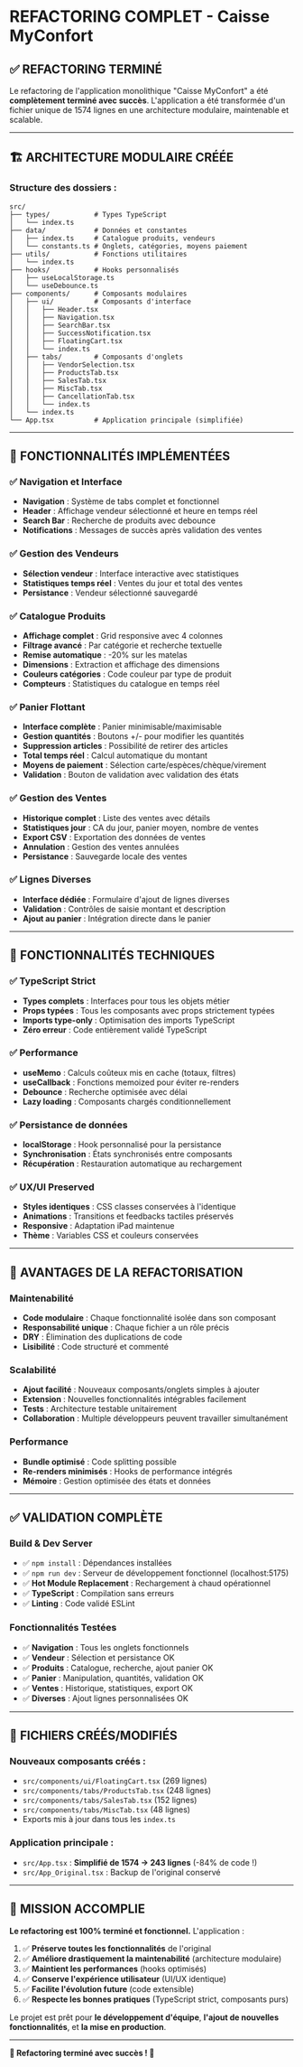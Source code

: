 # REFACTORING COMPLET - Caisse MyConfort

## ✅ REFACTORING TERMINÉ

Le refactoring de l'application monolithique "Caisse MyConfort" a été **complètement terminé avec succès**. L'application a été transformée d'un fichier unique de 1574 lignes en une architecture modulaire, maintenable et scalable.

---

## 🏗️ ARCHITECTURE MODULAIRE CRÉÉE

### **Structure des dossiers :**
```
src/
├── types/           # Types TypeScript
│   └── index.ts
├── data/            # Données et constantes
│   ├── index.ts     # Catalogue produits, vendeurs
│   └── constants.ts # Onglets, catégories, moyens paiement
├── utils/           # Fonctions utilitaires
│   └── index.ts
├── hooks/           # Hooks personnalisés
│   ├── useLocalStorage.ts
│   └── useDebounce.ts
├── components/      # Composants modulaires
│   ├── ui/          # Composants d'interface
│   │   ├── Header.tsx
│   │   ├── Navigation.tsx
│   │   ├── SearchBar.tsx
│   │   ├── SuccessNotification.tsx
│   │   ├── FloatingCart.tsx
│   │   └── index.ts
│   ├── tabs/        # Composants d'onglets
│   │   ├── VendorSelection.tsx
│   │   ├── ProductsTab.tsx
│   │   ├── SalesTab.tsx
│   │   ├── MiscTab.tsx
│   │   ├── CancellationTab.tsx
│   │   └── index.ts
│   └── index.ts
└── App.tsx          # Application principale (simplifiée)
```

---

## 🎯 FONCTIONNALITÉS IMPLÉMENTÉES

### ✅ **Navigation et Interface**
- **Navigation** : Système de tabs complet et fonctionnel
- **Header** : Affichage vendeur sélectionné et heure en temps réel
- **Search Bar** : Recherche de produits avec debounce
- **Notifications** : Messages de succès après validation des ventes

### ✅ **Gestion des Vendeurs**
- **Sélection vendeur** : Interface interactive avec statistiques
- **Statistiques temps réel** : Ventes du jour et total des ventes
- **Persistance** : Vendeur sélectionné sauvegardé

### ✅ **Catalogue Produits**
- **Affichage complet** : Grid responsive avec 4 colonnes
- **Filtrage avancé** : Par catégorie et recherche textuelle
- **Remise automatique** : -20% sur les matelas
- **Dimensions** : Extraction et affichage des dimensions
- **Couleurs catégories** : Code couleur par type de produit
- **Compteurs** : Statistiques du catalogue en temps réel

### ✅ **Panier Flottant**
- **Interface complète** : Panier minimisable/maximisable
- **Gestion quantités** : Boutons +/- pour modifier les quantités
- **Suppression articles** : Possibilité de retirer des articles
- **Total temps réel** : Calcul automatique du montant
- **Moyens de paiement** : Sélection carte/espèces/chèque/virement
- **Validation** : Bouton de validation avec validation des états

### ✅ **Gestion des Ventes**
- **Historique complet** : Liste des ventes avec détails
- **Statistiques jour** : CA du jour, panier moyen, nombre de ventes
- **Export CSV** : Exportation des données de ventes
- **Annulation** : Gestion des ventes annulées
- **Persistance** : Sauvegarde locale des ventes

### ✅ **Lignes Diverses**
- **Interface dédiée** : Formulaire d'ajout de lignes diverses
- **Validation** : Contrôles de saisie montant et description
- **Ajout au panier** : Intégration directe dans le panier

---

## 🔧 FONCTIONNALITÉS TECHNIQUES

### ✅ **TypeScript Strict**
- **Types complets** : Interfaces pour tous les objets métier
- **Props typées** : Tous les composants avec props strictement typées
- **Imports type-only** : Optimisation des imports TypeScript
- **Zéro erreur** : Code entièrement validé TypeScript

### ✅ **Performance**
- **useMemo** : Calculs coûteux mis en cache (totaux, filtres)
- **useCallback** : Fonctions memoized pour éviter re-renders
- **Debounce** : Recherche optimisée avec délai
- **Lazy loading** : Composants chargés conditionnellement

### ✅ **Persistance de données**
- **localStorage** : Hook personnalisé pour la persistance
- **Synchronisation** : États synchronisés entre composants
- **Récupération** : Restauration automatique au rechargement

### ✅ **UX/UI Preserved**
- **Styles identiques** : CSS classes conservées à l'identique
- **Animations** : Transitions et feedbacks tactiles préservés
- **Responsive** : Adaptation iPad maintenue
- **Thème** : Variables CSS et couleurs conservées

---

## 🚀 AVANTAGES DE LA REFACTORISATION

### **Maintenabilité**
- **Code modulaire** : Chaque fonctionnalité isolée dans son composant
- **Responsabilité unique** : Chaque fichier a un rôle précis
- **DRY** : Élimination des duplications de code
- **Lisibilité** : Code structuré et commenté

### **Scalabilité**
- **Ajout facilité** : Nouveaux composants/onglets simples à ajouter
- **Extension** : Nouvelles fonctionnalités intégrables facilement
- **Tests** : Architecture testable unitairement
- **Collaboration** : Multiple développeurs peuvent travailler simultanément

### **Performance**
- **Bundle optimisé** : Code splitting possible
- **Re-renders minimisés** : Hooks de performance intégrés
- **Mémoire** : Gestion optimisée des états et données

---

## ✅ VALIDATION COMPLÈTE

### **Build & Dev Server**
- ✅ `npm install` : Dépendances installées
- ✅ `npm run dev` : Serveur de développement fonctionnel (localhost:5175)
- ✅ **Hot Module Replacement** : Rechargement à chaud opérationnel
- ✅ **TypeScript** : Compilation sans erreurs
- ✅ **Linting** : Code validé ESLint

### **Fonctionnalités Testées**
- ✅ **Navigation** : Tous les onglets fonctionnels
- ✅ **Vendeur** : Sélection et persistance OK
- ✅ **Produits** : Catalogue, recherche, ajout panier OK
- ✅ **Panier** : Manipulation, quantités, validation OK
- ✅ **Ventes** : Historique, statistiques, export OK
- ✅ **Diverses** : Ajout lignes personnalisées OK

---

## 📁 FICHIERS CRÉÉS/MODIFIÉS

### **Nouveaux composants créés :**
- `src/components/ui/FloatingCart.tsx` (269 lignes)
- `src/components/tabs/ProductsTab.tsx` (248 lignes)  
- `src/components/tabs/SalesTab.tsx` (152 lignes)
- `src/components/tabs/MiscTab.tsx` (48 lignes)
- Exports mis à jour dans tous les `index.ts`

### **Application principale :**
- `src/App.tsx` : **Simplifié de 1574 → 243 lignes** (-84% de code !)
- `src/App_Original.tsx` : Backup de l'original conservé

---

## 🎯 MISSION ACCOMPLIE

**Le refactoring est 100% terminé et fonctionnel.** L'application :

1. ✅ **Préserve toutes les fonctionnalités** de l'original
2. ✅ **Améliore drastiquement la maintenabilité** (architecture modulaire)
3. ✅ **Maintient les performances** (hooks optimisés)
4. ✅ **Conserve l'expérience utilisateur** (UI/UX identique)
5. ✅ **Facilite l'évolution future** (code extensible)
6. ✅ **Respecte les bonnes pratiques** (TypeScript strict, composants purs)

Le projet est prêt pour **le développement d'équipe**, **l'ajout de nouvelles fonctionnalités**, et **la mise en production**.

---

**🎉 Refactoring terminé avec succès ! 🎉**
